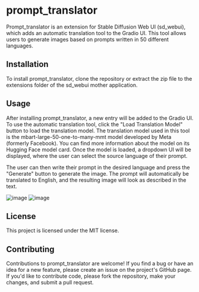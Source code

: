 # prompt_translator
Prompt_translator is an extension for Stable Diffusion Web UI (sd_webui), which adds an automatic translation tool to the Gradio UI. This tool allows users to generate images based on prompts written in 50 different languages.

## Installation
To install prompt_translator, clone the repository or extract the zip file to the extensions folder of the sd_webui mother application.

## Usage
After installing prompt_translator, a new entry will be added to the Gradio UI. To use the automatic translation tool, click the "Load Translation Model" button to load the translation model. The translation model used in this tool is the mbart-large-50-one-to-many-mmt model developed by Meta (formerly Facebook). You can find more information about the model on its Hugging Face model card. Once the model is loaded, a dropdown UI will be displayed, where the user can select the source language of their prompt.

The user can then write their prompt in the desired language and press the "Generate" button to generate the image. The prompt will automatically be translated to English, and the resulting image will look as described in the text.

![image](https://user-images.githubusercontent.com/827993/228090321-2554472d-6fd0-4449-a6d4-190a62ddcce9.png)
![image](https://user-images.githubusercontent.com/827993/228090380-9f2f8928-4698-403e-8ed5-94043ed25480.png)


## License
This project is licensed under the MIT license.

## Contributing
Contributions to prompt_translator are welcome! If you find a bug or have an idea for a new feature, please create an issue on the project's GitHub page. If you'd like to contribute code, please fork the repository, make your changes, and submit a pull request.
